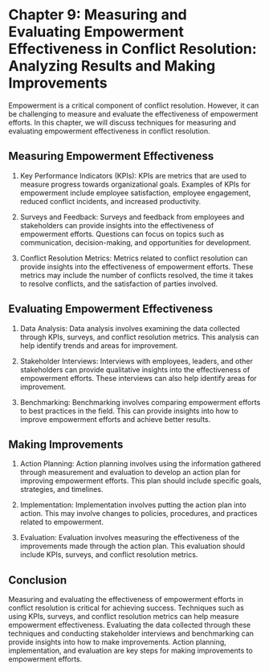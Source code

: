 Chapter 9: Measuring and Evaluating Empowerment Effectiveness in Conflict Resolution: Analyzing Results and Making Improvements
===============================================================================================================================

Empowerment is a critical component of conflict resolution. However, it can be challenging to measure and evaluate the effectiveness of empowerment efforts. In this chapter, we will discuss techniques for measuring and evaluating empowerment effectiveness in conflict resolution.

Measuring Empowerment Effectiveness
-----------------------------------

1. Key Performance Indicators (KPIs): KPIs are metrics that are used to measure progress towards organizational goals. Examples of KPIs for empowerment include employee satisfaction, employee engagement, reduced conflict incidents, and increased productivity.

2. Surveys and Feedback: Surveys and feedback from employees and stakeholders can provide insights into the effectiveness of empowerment efforts. Questions can focus on topics such as communication, decision-making, and opportunities for development.

3. Conflict Resolution Metrics: Metrics related to conflict resolution can provide insights into the effectiveness of empowerment efforts. These metrics may include the number of conflicts resolved, the time it takes to resolve conflicts, and the satisfaction of parties involved.

Evaluating Empowerment Effectiveness
------------------------------------

1. Data Analysis: Data analysis involves examining the data collected through KPIs, surveys, and conflict resolution metrics. This analysis can help identify trends and areas for improvement.

2. Stakeholder Interviews: Interviews with employees, leaders, and other stakeholders can provide qualitative insights into the effectiveness of empowerment efforts. These interviews can also help identify areas for improvement.

3. Benchmarking: Benchmarking involves comparing empowerment efforts to best practices in the field. This can provide insights into how to improve empowerment efforts and achieve better results.

Making Improvements
-------------------

1. Action Planning: Action planning involves using the information gathered through measurement and evaluation to develop an action plan for improving empowerment efforts. This plan should include specific goals, strategies, and timelines.

2. Implementation: Implementation involves putting the action plan into action. This may involve changes to policies, procedures, and practices related to empowerment.

3. Evaluation: Evaluation involves measuring the effectiveness of the improvements made through the action plan. This evaluation should include KPIs, surveys, and conflict resolution metrics.

Conclusion
----------

Measuring and evaluating the effectiveness of empowerment efforts in conflict resolution is critical for achieving success. Techniques such as using KPIs, surveys, and conflict resolution metrics can help measure empowerment effectiveness. Evaluating the data collected through these techniques and conducting stakeholder interviews and benchmarking can provide insights into how to make improvements. Action planning, implementation, and evaluation are key steps for making improvements to empowerment efforts.
